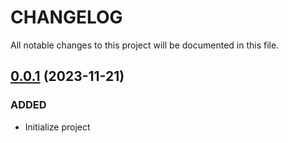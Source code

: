 # CHANGELOG

All notable changes to this project will be documented in this file.

## [0.0.1]() (2023-11-21)

### ADDED

- Initialize project


